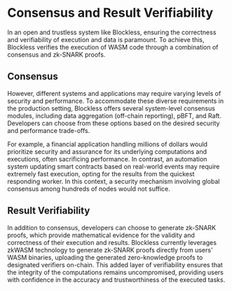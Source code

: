 # Consensus and Result Verifiability

In an open and trustless system like Blockless, ensuring the correctness and verifiability of execution and data is paramount. To achieve this, Blockless verifies the execution of WASM code through a combination of consensus and zk-SNARK proofs.

## Consensus

However, different systems and applications may require varying levels of security and performance. To accommodate these diverse requirements in the production setting, Blockless offers several system-level consensus modules, including data aggregation (off-chain reporting), pBFT, and Raft. Developers can choose from these options based on the desired security and performance trade-offs.

For example, a financial application handling millions of dollars would prioritize security and assurance for its underlying computations and executions, often sacrificing performance. In contrast, an automation system updating smart contracts based on real-world events may require extremely fast execution, opting for the results from the quickest responding worker. In this context, a security mechanism involving global consensus among hundreds of nodes would not suffice.

## Result Verifiability

In addition to consensus, developers can choose to generate zk-SNARK proofs, which provide mathematical evidence for the validity and correctness of their execution and results. Blockless currently leverages zkWASM technology to generate zk-SNARK proofs directly from users' WASM binaries, uploading the generated zero-knowledge proofs to designated verifiers on-chain. This added layer of verifiability ensures that the integrity of the computations remains uncompromised, providing users with confidence in the accuracy and trustworthiness of the executed tasks.
